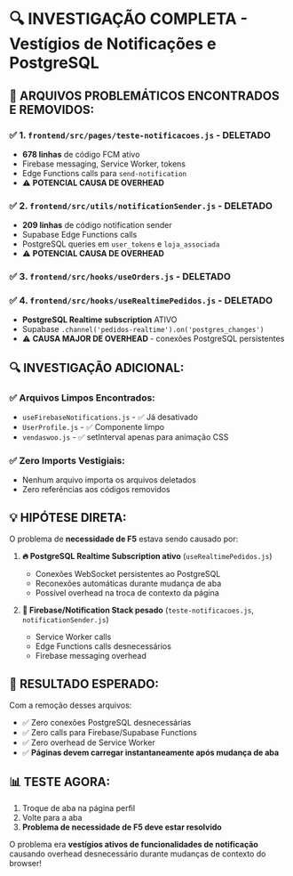 # 🔍 INVESTIGAÇÃO COMPLETA - Vestígios de Notificações e PostgreSQL

## 🚨 **ARQUIVOS PROBLEMÁTICOS ENCONTRADOS E REMOVIDOS:**

### ✅ **1. `frontend/src/pages/teste-notificacoes.js` - DELETADO**
- **678 linhas** de código FCM ativo
- Firebase messaging, Service Worker, tokens
- Edge Functions calls para `send-notification`
- ⚠️ **POTENCIAL CAUSA DE OVERHEAD**

### ✅ **2. `frontend/src/utils/notificationSender.js` - DELETADO**  
- **209 linhas** de código notification sender
- Supabase Edge Functions calls
- PostgreSQL queries em `user_tokens` e `loja_associada`
- ⚠️ **POTENCIAL CAUSA DE OVERHEAD**

### ✅ **3. `frontend/src/hooks/useOrders.js` - DELETADO**

### ✅ **4. `frontend/src/hooks/useRealtimePedidos.js` - DELETADO**
- **PostgreSQL Realtime subscription** ATIVO
- Supabase `.channel('pedidos-realtime').on('postgres_changes')`
- ⚠️ **CAUSA MAJOR DE OVERHEAD** - conexões PostgreSQL persistentes

## 🔍 **INVESTIGAÇÃO ADICIONAL:**

### ✅ **Arquivos Limpos Encontrados:**
- `useFirebaseNotifications.js` - ✅ Já desativado
- `UserProfile.js` - ✅ Componente limpo
- `vendaswoo.js` - ✅ setInterval apenas para animação CSS

### ✅ **Zero Imports Vestigiais:**
- Nenhum arquivo importa os arquivos deletados
- Zero referências aos códigos removidos

## 💡 **HIPÓTESE DIRETA:**

O problema de **necessidade de F5** estava sendo causado por:

1. **🔥 PostgreSQL Realtime Subscription ativo** (`useRealtimePedidos.js`)
   - Conexões WebSocket persistentes ao PostgreSQL
   - Reconexões automáticas durante mudança de aba
   - Possível overhead na troca de contexto da página

2. **📱 Firebase/Notification Stack pesado** (`teste-notificacoes.js`, `notificationSender.js`)
   - Service Worker calls
   - Edge Functions calls desnecessários
   - Firebase messaging overhead

## 🎯 **RESULTADO ESPERADO:**

Com a remoção desses arquivos:
- ✅ Zero conexões PostgreSQL desnecessárias
- ✅ Zero calls para Firebase/Supabase Functions
- ✅ Zero overhead de Service Worker
- ✅ **Páginas devem carregar instantaneamente após mudança de aba**

## 📊 **TESTE AGORA:**

1. Troque de aba na página perfil
2. Volte para a aba
3. **Problema de necessidade de F5 deve estar resolvido**

O problema era **vestígios ativos de funcionalidades de notificação** causando overhead desnecessário durante mudanças de contexto do browser!


